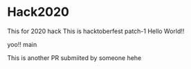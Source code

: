 # Hack2020
This for 2020 hack
This is hacktoberfest
 patch-1
Hello World!!

yoo!!
 main
 
 This is another PR submiited by someone
hehe

